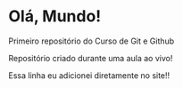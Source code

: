 # Olá, Mundo!
 Primeiro repositório do Curso de Git e Github

 Repositório criado durante uma aula ao vivo!
 
 Essa linha eu adicionei diretamente no site!!
